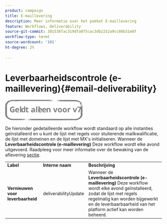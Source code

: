 ```yaml
---
product: campaign
title: E-maillevering
description: Meer informatie over het pakket E-maillevering
feature: Workflows, Deliverability
source-git-commit: 381538fac319dfa075cac3db2252a9cc80b31e0f
workflow-type: tm+mt
source-wordcount: '101'
ht-degree: 2%

---
```



# Leverbaarheidscontrole (e-maillevering){#email-deliverability}

![](../../assets/v7-only.svg)

De hieronder gedetailleerde workflow wordt standaard op alle instanties geïnstalleerd en u kunt de lijst met regels voor stuiterende mailkwalificatie, de lijst met domeinen en de lijst met MX&#39;s initialiseren. Wanneer de **Leverbaarheidscontrole (e-maillevering)** Deze workflow wordt elke avond uitgevoerd. Raadpleeg voor meer informatie over de bewaking van de aflevering [sectie](../../delivery/using/about-deliverability.md).

<table> 
 <tbody> 
  <tr> 
   <td> <strong>Label</strong><br /> </td> 
   <td> <strong>Interne naam</strong><br /> </td> 
   <td> <strong>Beschrijving</strong><br /> </td> 
  </tr> 
  <tr> 
   <td> <strong>Vernieuwen voor leverbaarheid</strong><br /> </td> 
   <td> <span class="uicontrol">deliverabilityUpdate</span> <br /> </td> 
   <td>  Wanneer de <strong>Leverbaarheidscontrole (e-maillevering)</strong> Deze workflow wordt elke avond geïnstalleerd, zodat de lijst met regels regelmatig kan worden bijgewerkt en de leverbaarbaarheid van het platform actief kan worden beheerd.<br /> </td> 
  </tr> 
 </tbody> 
</table>

